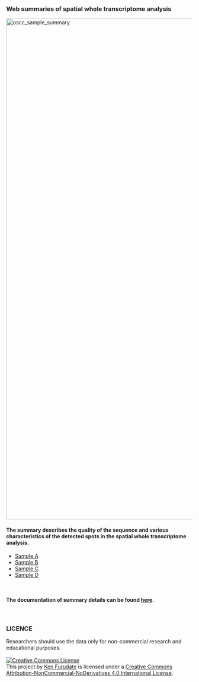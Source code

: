 ### Web summaries of spatial whole transcriptome analysis

<img width="1349" alt="oscc_sample_summary" src="https://user-images.githubusercontent.com/96807849/178137623-3f92a5a1-fa4f-4f53-8974-6ae3bfc12476.png">  

#### The summary describes the quality of the sequence and various characteristics of the detected spots in the spatial whole transcriptome analysis.

- [Sample A](/data/spatial_transcriptome_data_summary/A2_web_summary.html)
- [Sample B](/data/spatial_transcriptome_data_summary/B2_web_summary.html)
- [Sample C](/data/spatial_transcriptome_data_summary/C2_web_summary.html)
- [Sample D](/data/spatial_transcriptome_data_summary/D2_web_summary.html)
<br>  

#### The documentation of summary details can be found [here](https://support.10xgenomics.com/spatial-gene-expression/software/pipelines/latest/output/summary).
<br>  

### LICENCE
Researchers should use the data only for non-commercial research and educational purposes.  
<br>
<a rel="license" href="http://creativecommons.org/licenses/by-nc-nd/4.0/"><img alt="Creative Commons License" style="border-width:0" src="https://i.creativecommons.org/l/by-nc-nd/4.0/88x31.png" /></a><br />This project by <a xmlns:cc="http://creativecommons.org/ns#" href="https://kenflab.github.io/oscc_metastasis/" property="cc:attributionName" rel="cc:attributionURL">Ken Furudate</a> is licensed under a <a rel="license" href="http://creativecommons.org/licenses/by-nc-nd/4.0/">Creative Commons Attribution-NonCommercial-NoDerivatives 4.0 International License</a>.
<br>
